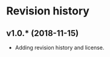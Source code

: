 Revision history
====================


v1.0.* (2018-11-15)
--------------------

* Adding revision history and license.

